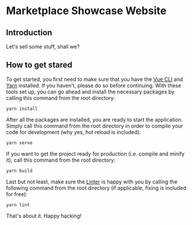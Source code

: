 # Marketplace Showcase Website

## Introduction

Let's sell some stuff, shall we?

## How to get stared

To get started, you first need to make sure that you have the [Vue CLI](https://cli.vuejs.org) and [Yarn](https://yarnpkg.com/en) installed. If you haven't, please do so before continuing. With these tools set up, you can go ahead and install the necessary packages by calling this command from the root directory:

    yarn install

After all the packages are installed, you are ready to start the application. Simply call this command from the root directory in order to compile your code for development (why yes, hot reload is included):

    yarn serve

If you want to get the project ready for production (i.e. compile and minify it), call this command from the root directory:

    yarn build

Last but not least, make sure the [Linter](https://github.com/vuejs/vue-cli/tree/dev/packages/%40vue/cli-plugin-eslint) is happy with you by calling the following command from the root directory (if applicable, fixing is included for free):

    yarn lint

That's about it. Happy hacking!
